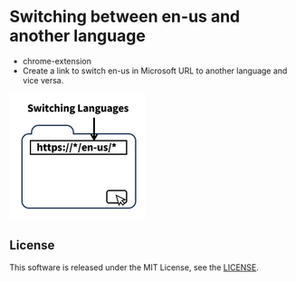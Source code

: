 # Switching between en-us and another language
 
* chrome-extension
* Create a link to switch en-us in Microsoft URL to another language and vice versa.

![](./extension/images/description.png)
 
## License

This software is released under the MIT License, see the [LICENSE](./LICENSE).